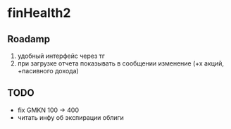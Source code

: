 # finHealth2

## Roadamp

1. удобный интерфейс через тг
2. при загрузке отчета показывать в сообщении изменение (+х акций, +пасивного дохода)

## TODO

- fix GMKN 100 -> 400
- читать инфу об экспирации облиги
